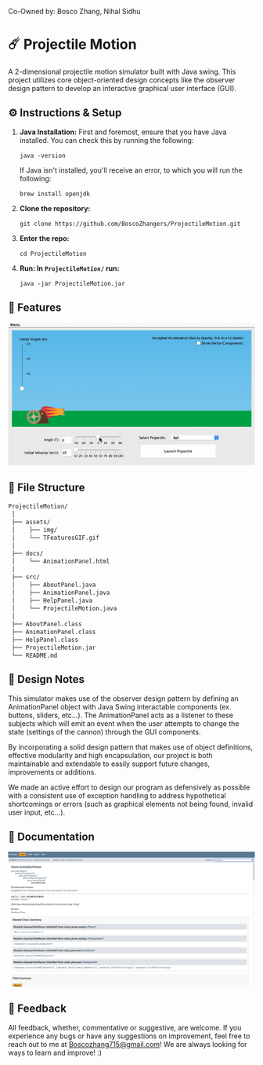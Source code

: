 Co-Owned by: Bosco Zhang, Nihal Sidhu

# ☄️ Projectile Motion

A 2-dimensional projectile motion simulator built with Java swing. This project utilizes core object-oriented design concepts 
like the observer design pattern to develop an interactive graphical user interface (GUI).

${}$

## ⚙️ Instructions & Setup

1. **Java Installation:**
   First and foremost, ensure that you have Java installed. You can check this by running the following:
   ```
   java -version
   ```
   
   If Java isn't installed, you'll receive an error, to which you will run the following:
   
   ```
   brew install openjdk
   ```

3. **Clone the repository:**
   ```
   git clone https://github.com/BoscoZhangers/ProjectileMotion.git
   ```

3. **Enter the repo:**
   ```
   cd ProjectileMotion
   ```

4. **Run: In `ProjectileMotion/` run:**
   ```
   java -jar ProjectileMotion.jar
   ```
### ${}$

## 🧩 Features 

![Features](assets/FeaturesGIF.gif)

${}$

## 🧱 File Structure
```
ProjectileMotion/
 │
 ├── assets/
 │    ├── img/
 │    └── TFeaturesGIF.gif
 │
 ├── docs/
 │    └── AnimationPanel.html
 │
 ├── src/ 
 │    ├── AboutPanel.java
 │    ├── AnimationPanel.java
 │    ├── HelpPanel.java
 │    └── ProjectileMotion.java
 │ 
 ├── AboutPanel.class
 ├── AnimationPanel.class
 ├── HelpPanel.class
 ├── ProjectileMotion.jar
 └── README.md
```

 ${}$
## 🧠 Design Notes

This simulator makes use of the observer design pattern by defining an AnimationPanel object with Java Swing interactable components (ex. buttons, sliders, etc...). 
The AnimationPanel acts as a listener to these subjects which will emit an event when the user attempts to change the state (settings of the cannon) through the GUI components. 

By incorporating a solid design pattern that makes use of object definitions, effective modularity and high encapsulation, our project is both maintainable and extendable
to easily support future changes, improvements or additions.

We made an active effort to design our program as defensively as possible with a consistent use of exception handling to address hypothetical shortcomings or errors (such as graphical elements not being found, invalid user input, etc...).

${}$

## 📝 Documentation
[![Animation Panel Documentation](docs/Documentation.png)](https://boscozhangers.github.io/ProjectileMotion/AnimationPanel.html)


### ${}$

## 💬 Feedback 
All feedback, whether, commentative or suggestive, are welcome. If you experience any bugs or have any suggestions on improvement, feel free to reach out to me at Boscozhang715@gmail.com! We are always looking for ways to learn and improve! :)
